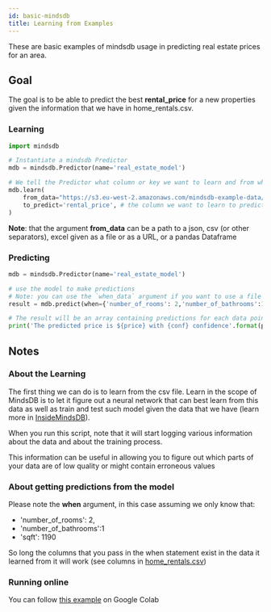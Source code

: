 ```yaml
---
id: basic-mindsdb
title: Learning from Examples
---
```


These are basic examples of mindsdb usage in predicting real estate prices for an area.


## Goal
The goal is to be able to predict the best **rental_price** for a new properties given the information that we have in home_rentals.csv.

### Learning

```python
import mindsdb

# Instantiate a mindsdb Predictor
mdb = mindsdb.Predictor(name='real_estate_model')

# We tell the Predictor what column or key we want to learn and from what data
mdb.learn(
    from_data="https://s3.eu-west-2.amazonaws.com/mindsdb-example-data/home_rentals.csv", # the path to the file where we can learn from, (note: can be url)
    to_predict='rental_price', # the column we want to learn to predict given all the data in the file
)
```

**Note**: that the argument **from_data** can be a path to a json, csv (or other separators), excel given as a file or as a URL, or a pandas Dataframe

### Predicting

```python
mdb = mindsdb.Predictor(name='real_estate_model')

# use the model to make predictions
# Note: you can use the `when_data` argument if you want to use a file with one or more rows instead of a python dictionary
result = mdb.predict(when={'number_of_rooms': 2,'number_of_bathrooms':1, 'sqft': 1190})

# The result will be an array containing predictions for each data point (in this case only one), a confidence for said prediction and a few other extra informations
print('The predicted price is ${price} with {conf} confidence'.format(price=result[0]['rental_price'], conf=result[0]['rental_price_confidence']))
```


## Notes

### About the Learning
The first thing we can do is to learn from the csv file. Learn in the scope of MindsDB is to let it figure out a neural network that can best learn from this data as well as train and test such model given the data that we have (learn more in [InsideMindsDB](/docs/InsideMindsDB.md)).

When you run this script, note that it will start logging various information about the data and about the training process.

This information can be useful in allowing you to figure out which parts of your data are of low quality or might contain erroneous values

### About getting predictions from the model

Please note the **when** argument, in this case assuming we only know that:

* 'number_of_rooms': 2,
* 'number_of_bathrooms':1
* 'sqft': 1190

So long the columns that you pass in the when statement exist in the data it learned from it will work (see columns in [home_rentals.csv](https://s3.eu-west-2.amazonaws.com/mindsdb-example-data/home_rentals.csv))

### Running online

You can follow [this example](https://colab.research.google.com/gist/JohannesFerner/88773019cd385fe6ba0a9377a4779f40/mindsdb.ipynb)  on Google Colab
